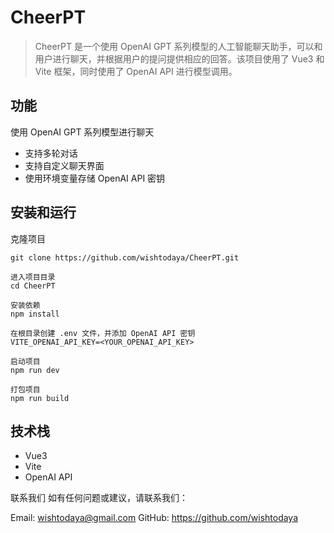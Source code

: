 # CheerPT
> CheerPT 是一个使用 OpenAI GPT 系列模型的人工智能聊天助手，可以和用户进行聊天，并根据用户的提问提供相应的回答。该项目使用了 Vue3 和 Vite 框架，同时使用了 OpenAI API 进行模型调用。

## 功能
使用 OpenAI GPT 系列模型进行聊天
+ 支持多轮对话
+ 支持自定义聊天界面
+ 使用环境变量存储 OpenAI API 密钥

## 安装和运行
克隆项目
```
git clone https://github.com/wishtodaya/CheerPT.git

进入项目目录
cd CheerPT

安装依赖
npm install

在根目录创建 .env 文件，并添加 OpenAI API 密钥
VITE_OPENAI_API_KEY=<YOUR_OPENAI_API_KEY>

启动项目
npm run dev

打包项目
npm run build
```
## 技术栈
+ Vue3
+ Vite
+ OpenAI API

联系我们
如有任何问题或建议，请联系我们：

Email: wishtodaya@gmail.com
GitHub: https://github.com/wishtodaya